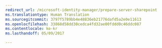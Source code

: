 ```yaml
---
redirect_url: /microsoft-identity-manager/prepare-server-sharepoint
ms.translationtype: Human Translation
ms.sourcegitcommit: 3797f5789bb4e48836eb21776dafd5a2e0e11613
ms.openlocfilehash: 33868d58dd30cedca4fd32ae00fddd0c46ddc087
ms.contentlocale: ko-kr
ms.lasthandoff: 05/09/2017

---
```


